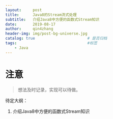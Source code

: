 ```yaml
---
layout:     post
title:      Java8的Stream流式处理
subtitle:   介绍Java8中方便的函数式Stream知识
date:       2019-08-17
author:     qin4zhang
header-img: img/post-bg-universe.jpg 
catalog: true 						# 是否归档
tags:								#标签
    - Java
---
```

# 注意
> 想法及时记录，实现可以待做。

待定大纲：
1. 介绍Java8中方便的函数式Stream知识